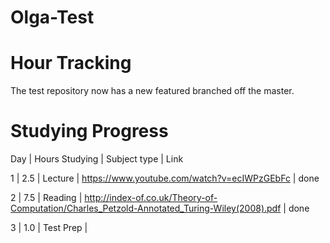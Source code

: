 # Olga-Test
# Hour Tracking







The test repository now has a new featured branched off the master.





# Studying Progress
Day | Hours Studying | Subject type | Link

1 | 2.5 | Lecture | https://www.youtube.com/watch?v=ecIWPzGEbFc | done



2 | 7.5 | Reading | http://index-of.co.uk/Theory-of-Computation/Charles_Petzold-Annotated_Turing-Wiley(2008).pdf | done

3 | 1.0 | Test Prep | 







